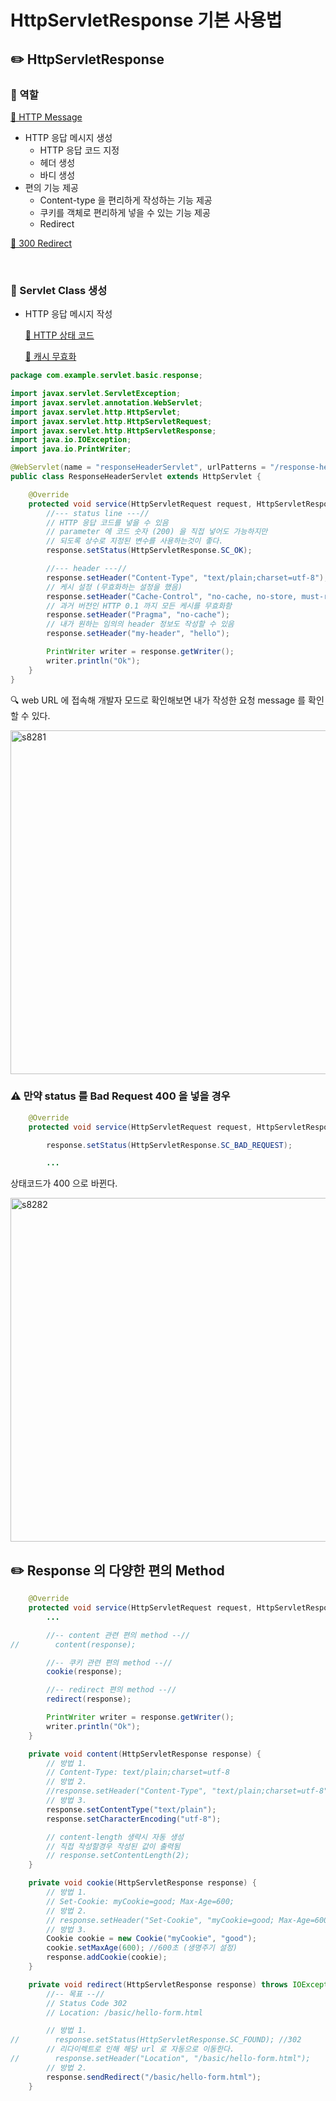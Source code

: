 # HttpServletResponse 기본 사용법

## ✏️ HttpServletResponse

### 📍 역할

[🔗 HTTP Message](https://github.com/choideakook/TIL/blob/main/Spring/5%20HTTP%20웹%20기본%20지식/2%20HTTP%20개념과%20메서드/230120%201%20모든것이%20HTTP.md)

- HTTP 응답 메시지 생성
    - HTTP 응답 코드 지정
    - 헤더 생성
    - 바디 생성
- 편의 기능 제공
    - Content-type 을 편리하게 작성하는 기능 제공
    - 쿠키를 객체로 편리하게 넣을 수 있는 기능 제공
    - Redirect

[🔗 300 Redirect](https://github.com/choideakook/TIL/blob/main/Spring/5%20HTTP%20웹%20기본%20지식/3%20HTTP%20상태코드/230125%202%203XX%20Redirction.md)

<br>

### 📍 Servlet Class 생성

- HTTP 응답 메시지 작성
    
    [🔗 HTTP 상태 코드](https://github.com/choideakook/TIL/blob/main/Spring/5%20HTTP%20웹%20기본%20지식/3%20HTTP%20상태코드/230125%201%20HTTP%20상태%20코드.md)
    
    [🔗 캐시 무효화](https://github.com/choideakook/TIL/blob/main/Spring/5%20HTTP%20웹%20기본%20지식/5%20HTTP%20헤더%20-%20캐시와%20조건부%20요청/230126%204%20캐시%20무효화.md)
    

```java
package com.example.servlet.basic.response;

import javax.servlet.ServletException;
import javax.servlet.annotation.WebServlet;
import javax.servlet.http.HttpServlet;
import javax.servlet.http.HttpServletRequest;
import javax.servlet.http.HttpServletResponse;
import java.io.IOException;
import java.io.PrintWriter;

@WebServlet(name = "responseHeaderServlet", urlPatterns = "/response-header")
public class ResponseHeaderServlet extends HttpServlet {

    @Override
    protected void service(HttpServletRequest request, HttpServletResponse response) throws ServletException, IOException {
        //--- status line ---//
        // HTTP 응답 코드를 넣을 수 있음
        // parameter 에 코드 숫자 (200) 을 직접 넣어도 가능하지만
        // 되도록 상수로 지정된 변수를 사용하는것이 좋다.
        response.setStatus(HttpServletResponse.SC_OK);

        //--- header ---//
        response.setHeader("Content-Type", "text/plain;charset=utf-8");
        // 케시 설정 (무효화하는 설정을 했음)
        response.setHeader("Cache-Control", "no-cache, no-store, must-revalidate");
        // 과거 버전인 HTTP 0.1 까지 모든 케시를 무효화함
        response.setHeader("Pragma", "no-cache");
        // 내가 원하는 임의의 header 정보도 작성할 수 있음
        response.setHeader("my-header", "hello");

        PrintWriter writer = response.getWriter();
        writer.println("Ok");
    }
}
```

🔍 web URL 에 접속해 개발자 모드로 확인해보면 내가 작성한 요청 message 를 확인할 수 있다.

<img width="550" alt="s8281" src="https://user-images.githubusercontent.com/115536240/218615761-74c77278-a3a3-4388-a3cf-117edd38a59d.png">

<br>

### ⚠️ 만약 status 를 Bad Request 400 을 넣을 경우

```java
    @Override
    protected void service(HttpServletRequest request, HttpServletResponse response) throws ServletException, IOException {

        response.setStatus(HttpServletResponse.SC_BAD_REQUEST);

        ...
```

상태코드가 400 으로 바뀐다.

<img width="550" alt="s8282" src="https://user-images.githubusercontent.com/115536240/218615682-28155ab9-3c8c-4a1f-b5af-a81155484bd3.png">

<br>

## ✏️ Response 의 다양한 편의 Method

```java
    @Override
    protected void service(HttpServletRequest request, HttpServletResponse response) throws ServletException, IOException {
        ...

        //-- content 관련 편의 method --//
//        content(response);

        //-- 쿠키 관련 편의 method --//
        cookie(response);

        //-- redirect 편의 method --//
        redirect(response);

        PrintWriter writer = response.getWriter();
        writer.println("Ok");
    }

    private void content(HttpServletResponse response) {
        // 방법 1.
        // Content-Type: text/plain;charset=utf-8
        // 방법 2.
        //response.setHeader("Content-Type", "text/plain;charset=utf-8");
        // 방법 3.
        response.setContentType("text/plain");
        response.setCharacterEncoding("utf-8");

        // content-length 생략시 자동 생성
        // 직접 작성할경우 작성된 값이 출력됨
        // response.setContentLength(2);
    }

    private void cookie(HttpServletResponse response) {
        // 방법 1.
        // Set-Cookie: myCookie=good; Max-Age=600;
        // 방법 2.
        // response.setHeader("Set-Cookie", "myCookie=good; Max-Age=600");
        // 방법 3.
        Cookie cookie = new Cookie("myCookie", "good");
        cookie.setMaxAge(600); //600초 (생명주기 설정)
        response.addCookie(cookie);
    }

    private void redirect(HttpServletResponse response) throws IOException {
        //-- 목표 --//
        // Status Code 302
        // Location: /basic/hello-form.html

        // 방법 1.
//        response.setStatus(HttpServletResponse.SC_FOUND); //302
        // 리다이렉트로 인해 해당 url 로 자동으로 이동한다.
//        response.setHeader("Location", "/basic/hello-form.html");
        // 방법 2.
        response.sendRedirect("/basic/hello-form.html");
    }
```
